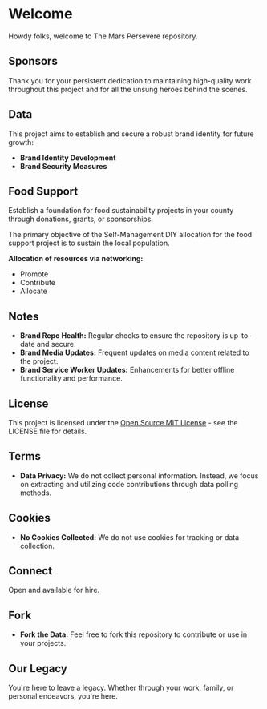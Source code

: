 # Welcome 
Howdy folks, welcome to The Mars Persevere repository.

## Sponsors
Thank you for your persistent dedication to maintaining high-quality work throughout this project and for all the unsung heroes behind the scenes.

## Data 
This project aims to establish and secure a robust brand identity for future growth:

- **Brand Identity Development**
- **Brand Security Measures**

## Food Support
Establish a foundation for food sustainability projects in your county through donations, grants, or sponsorships.

The primary objective of the Self-Management DIY allocation for the food support project is to sustain the local population.

**Allocation of resources via networking:**

- Promote
- Contribute
- Allocate

## Notes

- **Brand Repo Health:** Regular checks to ensure the repository is up-to-date and secure.
- **Brand Media Updates:** Frequent updates on media content related to the project.
- **Brand Service Worker Updates:** Enhancements for better offline functionality and performance.

## License 
This project is licensed under the [Open Source MIT License](LICENSE) - see the LICENSE file for details.

## Terms
- **Data Privacy:** We do not collect personal information. Instead, we focus on extracting and utilizing code contributions through data polling methods.

## Cookies 
- **No Cookies Collected:** We do not use cookies for tracking or data collection.

## Connect
Open and available for hire.

## Fork 
- **Fork the Data:** Feel free to fork this repository to contribute or use in your projects.

## Our Legacy
You're here to leave a legacy. Whether through your work, family, or personal endeavors, you're here.
